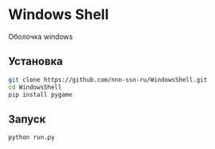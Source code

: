 # Windows Shell
Оболочка windows

## Установка
```bash
git clone https://github.com/nnn-ssn-ru/WindowsShell.git
cd WindowsShell
pip install pygame
```

## Запуск
```bash
python run.py
```
